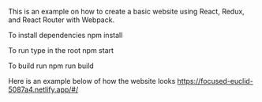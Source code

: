 This is an example on how to create a basic website using React, Redux, and React Router with Webpack.

To install dependencies
npm install

To run type in the root
npm start

To build run
npm run build

Here is an example below of how the website looks https://focused-euclid-5087a4.netlify.app/#/
